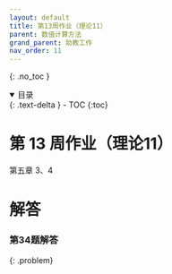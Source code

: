 ```yaml
---
layout: default
title: 第13周作业（理论11） 
parent: 数值计算方法
grand_parent: 助教工作
nav_order: 11
---
```


{: .no_toc }

<details open markdown="block">
  <summary>
    目录
  </summary>
  {: .text-delta }
- TOC
{:toc}
</details>

# 第 13 周作业（理论11）

第五章 3、4

# 解答

### 第34题解答

{: .problem}
>   










